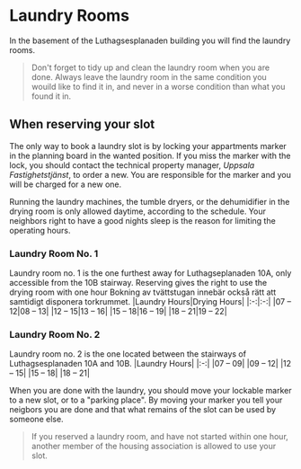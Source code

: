 # Laundry Rooms

In the basement of the Luthagsesplanaden building you will find the laundry rooms.
> Don't forget to tidy up and clean the laundry room when you are done.
> Always leave the laundry room in the same condition you wouild like to find it in, and never in a worse condition than what you found it in.

## When reserving your slot
The only way to book a laundry slot is by locking your appartments marker in the planning board in the wanted position.
If you miss the marker with the lock, you should contact the technical property manager, *Uppsala Fastighetstjänst*, to order a new.
You are responsible for the marker and you will be charged for a new one.

Running the laundry machines, the tumble dryers, or the dehumidifier in the drying room is only allowed daytime, according to the schedule.
Your neighbors right to have a good nights sleep is the reason for limiting the operating hours.

### Laundry Room No. 1
Laundry room no. 1 is the one furthest away for Luthagseplanaden 10A, only accessible from the 10B stairway.
Reserving gives the right to use the drying room with one hour Bokning av tvättstugan innebär också rätt att samtidigt disponera torkrummet.
|Laundry Hours|Drying Hours|
|:-:|:-:|
|07 – 12|08 – 13|
|12 – 15|13 – 16|
|15 – 18|16 – 19|
|18 – 21|19 – 22|

### Laundry Room No. 2
Laundry room no. 2 is the one located between the stairways of Luthagsesplanaden 10A and 10B.
|Laundry Hours|
|:-:|
|07 – 09|
|09 – 12|
|12 – 15|
|15 – 18|
|18 – 21|

When you are done with the laundry, you should move your lockable marker to a new slot, or to a "parking place".
By moving your marker you tell your neigbors you are done and that what remains of the slot can be used by someone else.

> If you reserved a laundry room, and have not started within one hour, another member of the housing association is allowed to use your slot.
